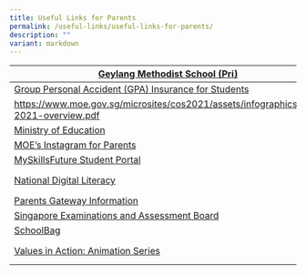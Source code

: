 ```yaml
---
title: Useful Links for Parents
permalink: /useful-links/useful-links-for-parents/
description: ""
variant: markdown
---
```

| [Geylang Methodist School (Pri)](https://www.geylangmethodistpri.moe.edu.sg/) |  | https://www.geylangmethodistpri.moe.edu.sg/ |
| -------- | -------- | -------- |
| [Group Personal Accident (GPA) Insurance for Students](https://geylangmethodistsec.moe.edu.sg/GPA/)    |     | https://geylangmethodistsec.moe.edu.sg/GPA/     |
| https://www.moe.gov.sg/microsites/cos2021/assets/infographics/cos-2021-overview.pdf     |
| [Ministry of Education](https://www.moe.gov.sg/)    |      | https://www.moe.gov.sg/     |
| [MOE’s Instagram for Parents](https://www.instagram.com/parentingwith.moesg/)     |      | https://www.instagram.com/parentingwith.moesg/     |
| [MySkillsFuture Student Portal](https://www.myskillsfuture.sg/secondary)     |      | https://www.myskillsfuture.sg/secondary     |
| [National Digital Literacy](https://www.moe.gov.sg/microsites/cos2020/refreshing-our-curriculum/strengthen-digital-literacy.html)     |     | https://www.moe.gov.sg/microsites/cos2020/refreshing-our-curriculum/strengthen-digital-literacy.html     |
| [Parents Gateway Information](https://pg.moe.edu.sg/)     |      | https://pg.moe.edu.sg/     |
| [Singapore Examinations and Assessment Board](https://www.seab.gov.sg/)     |      | https://www.seab.gov.sg/     |
| [SchoolBag](https://www.schoolbag.sg/)    |      | https://www.schoolbag.sg/     |
| [Values in Action: Animation Series](https://www.moe.gov.sg/education/secondary/values-in-action)    |      | https://www.moe.gov.sg/education/secondary/values-in-action     |